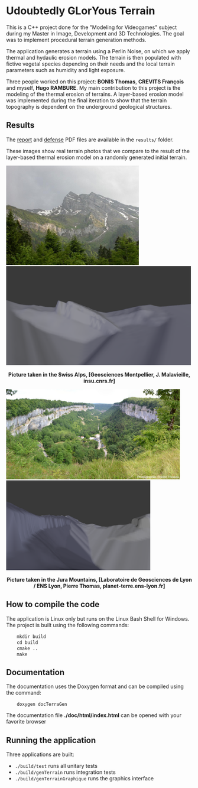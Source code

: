 # Udoubtedly GLorYous Terrain

This is a C++ project done for the "Modeling for Videogames" subject during my Master in Image, Development and 3D Technologies. The goal was to implement procedural terrain generation methods.

The application generates a terrain using a Perlin Noise, on which we apply thermal and hydaulic erosion models. The terrain is then populated with fictive vegetal species depending on their needs and the local terrain parameters such as humidity and light exposure.

Three people worked on this project: **BONIS Thomas**, **CREVITS François** and myself, **Hugo RAMBURE**. My main contribution to this project is the modeling of the thermal erosion of terrains. A layer-based erosion model was implemented during the final iteration to show that the terrain topography is dependent on the underground geological structures.

## Results
The [report](./results/report.pdf) and [defense](./results/defense.pdf) PDF files are available in the ```results/``` folder.

These images show real terrain photos that we compare to the result of the layer-based thermal erosion model on a randomly generated initial terrain.

<img src="./results/swiss_alps_photo.jpg" width="359"/> <img src="./results/swiss_alps_simu.png" width="500"/> 
<p align="center"> <b>Picture taken in the Swiss Alps, [Geosciences Montpellier, J. Malavieille, insu.cnrs.fr]</b></p>


<img src="./results/jura_photo.jpg" width="470"/> <img src="./results/jura_simu.png" width="390"/> 
<p align="center"> <b>Picture taken in the Jura Mountains, [Laboratoire de Geosciences de Lyon / ENS Lyon, Pierre Thomas, planet-terre.ens-lyon.fr]</b></p>


## How to compile the code
The application is Linux only but runs on the Linux Bash Shell for Windows. The project is built using the following commands:
```shell
    mkdir build
    cd build
    cmake ..
    make
```

## Documentation
The documentation uses the Doxygen format and can be compiled using the command:
```shell
    doxygen docTerraGen
```
The documentation file __./doc/html/index.html__ can be opened with your favorite browser

## Running the application
Three applications are built:
- `./build/test` runs all unitary tests
- `./build/genTerrain` runs integration tests
- `./build/genTerrainGraphique` runs the graphics interface
